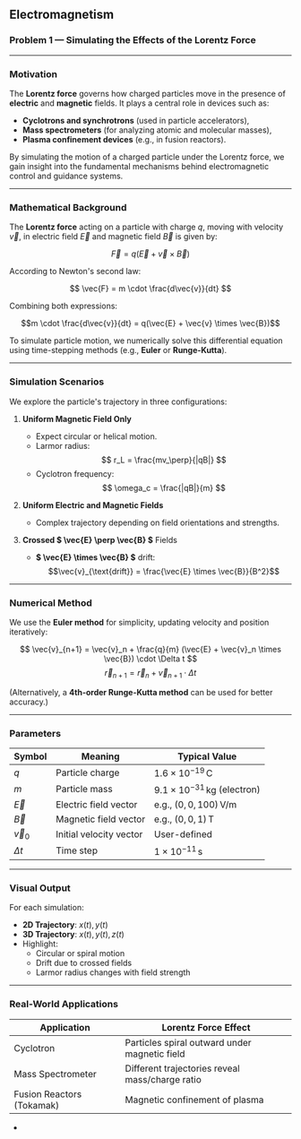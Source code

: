 
## Electromagnetism  
### Problem 1 — Simulating the Effects of the Lorentz Force

---

###  Motivation

The **Lorentz force** governs how charged particles move in the presence of **electric** and **magnetic** fields. It plays a central role in devices such as:

- **Cyclotrons and synchrotrons** (used in particle accelerators),
- **Mass spectrometers** (for analyzing atomic and molecular masses),
- **Plasma confinement devices** (e.g., in fusion reactors).

By simulating the motion of a charged particle under the Lorentz force, we gain insight into the fundamental mechanisms behind electromagnetic control and guidance systems.

---

###  Mathematical Background

The **Lorentz force** acting on a particle with charge $q$, moving with velocity $\vec{v}$, in electric field $\vec{E}$ and magnetic field $\vec{B}$ is given by:

$$
\vec{F} = q(\vec{E} + \vec{v} \times \vec{B})
$$

According to Newton's second law:

$$
\vec{F} = m \cdot \frac{d\vec{v}}{dt}
$$

Combining both expressions:

$$m \cdot \frac{d\vec{v}}{dt} = q(\vec{E} + \vec{v} \times \vec{B})$$

To simulate particle motion, we numerically solve this differential equation using time-stepping methods (e.g., **Euler** or **Runge-Kutta**).

---

###   Simulation Scenarios

We explore the particle's trajectory in three configurations:

1. **Uniform Magnetic Field Only**  
   - Expect circular or helical motion.
   - Larmor radius:  
     $$
     r_L = \frac{mv_\perp}{|qB|}
     $$
   - Cyclotron frequency:  
     $$
     \omega_c = \frac{|qB|}{m}
     $$

2. **Uniform Electric and Magnetic Fields**  
   - Complex trajectory depending on field orientations and strengths.

3. **Crossed $ \vec{E} \perp \vec{B} $** Fields  
   - **$ \vec{E} \times \vec{B} $** drift:
     $$\vec{v}_{\text{drift}} = \frac{\vec{E} \times \vec{B}}{B^2}$$

---

###   Numerical Method

We use the **Euler method** for simplicity, updating velocity and position iteratively:

$$
\vec{v}_{n+1} = \vec{v}_n + \frac{q}{m} (\vec{E} + \vec{v}_n \times \vec{B}) \cdot \Delta t
$$
$$
\vec{r}_{n+1} = \vec{r}_n + \vec{v}_{n+1} \cdot \Delta t
$$

(Alternatively, a **4th-order Runge-Kutta method** can be used for better accuracy.)

---

###  Parameters

| Symbol     | Meaning                     | Typical Value          |
|------------|-----------------------------|-------------------------|
| $q$    | Particle charge              | $1.6 \times 10^{-19} \, \text{C}$ |
| $m$    | Particle mass                | $9.1 \times 10^{-31} \, \text{kg}$ (electron) |
| $\vec{E}$ | Electric field vector     | e.g., $(0, 0, 100) \, \text{V/m}$ |
| $\vec{B}$ | Magnetic field vector     | e.g., $(0, 0, 1) \, \text{T}$ |
| $\vec{v}_0$ | Initial velocity vector | User-defined            |
| $\Delta t$ | Time step                | $1 \times 10^{-11} \, \text{s}$ |


---

###  Visual Output

For each simulation:

- **2D Trajectory**: $x(t), y(t)$
- **3D Trajectory**: $x(t), y(t), z(t)$
- Highlight:
  - Circular or spiral motion
  - Drift due to crossed fields
  - Larmor radius changes with field strength

---

###  Real-World Applications

| Application            | Lorentz Force Effect                            |
|------------------------|-------------------------------------------------|
| Cyclotron              | Particles spiral outward under magnetic field   |
| Mass Spectrometer      | Different trajectories reveal mass/charge ratio |
| Fusion Reactors (Tokamak) | Magnetic confinement of plasma              |

-